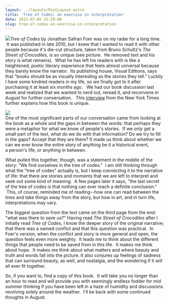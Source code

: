```yaml
---
layout: ../layouts/PostLayout.astro
title: 'Tree of Codes: an exercise in interpretation'
date: 2012-07-05 15:29:00
slug: tree-of-codes-an-exercise-in-interpretation
---
```


[![](http://scholaristas.files.wordpress.com/2011/02/tree-of-codes.jpeg?w=490)](http://scholaristas.files.wordpress.com/2011/02/tree-of-codes.jpeg?w=490)_Tree of Codes_ by Jonathan Safran Foer was on my radar for a long time.  It was published in late 2010, but I knew that I wanted to read it with other people because it's die-cut structure, taken from Bruno Schultz's _The Street of Crocodiles,_ is so unique (see picture.  He removed text and his story is what remains).  What he has left his readers with is like a heightened, poetic literary experience that feels almost universal because they barely know the narrator.  Its publishing house, Visual Editions, says that "books should be as visually interesting as the stories they tell." Luckily I have some kindred readers in my life, so we finally got to it after purchasing it at least six months ago.   We had our book discussion last week and realized that we wanted to nerd out, reread it, and reconvene in August for further conversation.   This [interview](http://artsbeat.blogs.nytimes.com/2010/11/24/jonathan-safran-foers-book-as-art-object/) from the New York Times further explains how this book is unique.

[![](http://1.bp.blogspot.com/-dppzwM81pww/T_Oe6p8NZDI/AAAAAAAAAso/i1GQsiqysRM/s200/mail.jpeg)](http://1.bp.blogspot.com/-dppzwM81pww/T_Oe6p8NZDI/AAAAAAAAAso/i1GQsiqysRM/s1600/mail.jpeg)  
One of the most significant parts of our conversation came from looking at the book as a whole and the gaps in between the words: that perhaps they were a metaphor for what we know of people's stories.  If we only get a small part of the text, what do we do with that information? Do we try to fill in the gaps? Accept that they are there? It made us think about whether we can we ever know the entire story of anything be it a historical event, a person's life, or anything in between.

What pulled this together, though, was a statement in the middle of the story: "We find ourselves in the tree of codes."  I am still thinking through what the "tree of codes" actually is, but I keep connecting it to the narrative of life: that there are stories and moments that we are left to interpret and seek out some kind of meaning.  A few pages later it says, "the last secret of the tree of codes is that nothing can ever reach a definite conclusion."  This, of course, reminded me of reading--how one can read between the lines and take things away from the story, but how in art, and in turn life, interpretations may vary.

The biggest question from the text came on the third page from the end: "what was there to save us?" Having read _The Street of Crocodiles_ after I initially read _Tree of Codes_, I know the deeper story of the original narrative; that there was a named conflict and that this question was practical.  In Foer's version, when the conflict and story is more general and open, the question feels even more weighty.  It leads me to think about the different things that people need to be saved from in this life.  It makes me think about hope.  It makes me think about what matters and where beauty and truth and words fall into the picture. It also conjures up feelings of sadness that can surround beauty, as well, and nostalgia, and the wondering if it will all ever fit together.

So, if you want to, find a copy of this book.  It will take you no longer than an hour to read and will provide you with seemingly endless fodder for mid summer thinking if you have been left in a haze of humidity and discussions revolving solely around the weather.  I'll be back with some continued thoughts in August.
